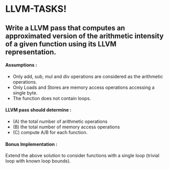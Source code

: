 # LLVM-TASKS!

## Write a LLVM pass that computes an approximated version of the arithmetic intensity of a given function using its LLVM representation. 

#### Assumptions :
+ Only add, sub, mul and div operations are considered as the arithmetic operations.
+ Only Loads and Stores are memory access operations accessing a single byte.
+ The function does not contain loops.

#### LLVM pass should determine :
+ (A) the total number of arithmetic operations
+ (B) the total number of memory access operations 
+ (C) compute A/B for each function.

#### Bonus Implementation :
Extend the above solution to consider functions with a single loop (trivial loop with known loop bounds).
